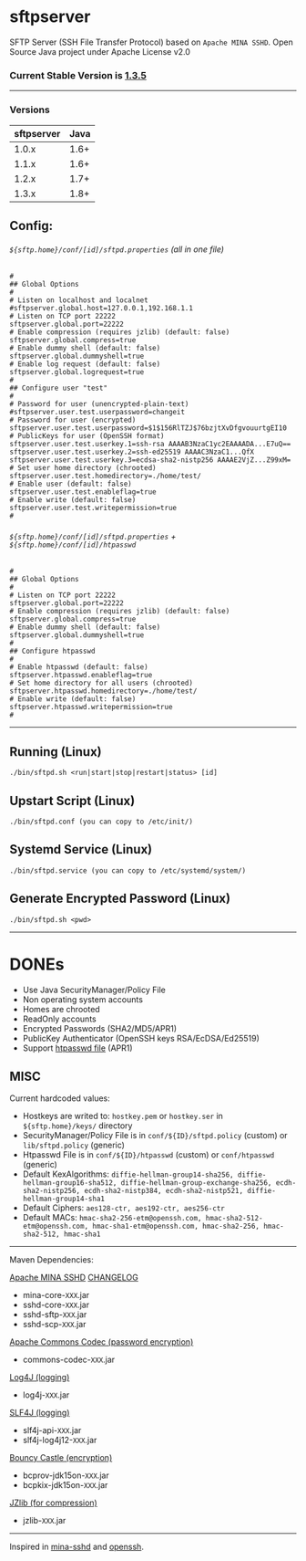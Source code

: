 # sftpserver

SFTP Server (SSH File Transfer Protocol) based on `Apache MINA SSHD`. Open Source Java project under Apache License v2.0

### Current Stable Version is [1.3.5](https://maven-release.s3.amazonaws.com/release/org/javastack/sftpserver/1.3.5/sftpserver-1.3.5-bin.zip)

---

### Versions

| sftpserver | Java |
| :--------- | :--- |
| 1.0.x      | 1.6+ |
| 1.1.x      | 1.6+ |
| 1.2.x      | 1.7+ |
| 1.3.x      | 1.8+ |

## Config:

###### `${sftp.home}/conf/[id]/sftpd.properties` (all in one file)

	#
	## Global Options
	#
	# Listen on localhost and localnet
	#sftpserver.global.host=127.0.0.1,192.168.1.1
	# Listen on TCP port 22222
	sftpserver.global.port=22222
	# Enable compression (requires jzlib) (default: false)
	sftpserver.global.compress=true
	# Enable dummy shell (default: false)
	sftpserver.global.dummyshell=true
	# Enable log request (default: false)
	sftpserver.global.logrequest=true
	#
	## Configure user "test"
	#
	# Password for user (unencrypted-plain-text)
	#sftpserver.user.test.userpassword=changeit
	# Password for user (encrypted)
	sftpserver.user.test.userpassword=$1$156RlTZJ$76bzjtXvDfgvouurtgEI10
	# PublicKeys for user (OpenSSH format)
	sftpserver.user.test.userkey.1=ssh-rsa AAAAB3NzaC1yc2EAAAADA...E7uQ==
	sftpserver.user.test.userkey.2=ssh-ed25519 AAAAC3NzaC1...QfX
	sftpserver.user.test.userkey.3=ecdsa-sha2-nistp256 AAAAE2VjZ...Z99xM=
	# Set user home directory (chrooted)
	sftpserver.user.test.homedirectory=./home/test/
	# Enable user (default: false)
	sftpserver.user.test.enableflag=true
	# Enable write (default: false)
	sftpserver.user.test.writepermission=true
	#

###### `${sftp.home}/conf/[id]/sftpd.properties` + `${sftp.home}/conf/[id]/htpasswd`

	#
	## Global Options
	#
	# Listen on TCP port 22222
	sftpserver.global.port=22222
	# Enable compression (requires jzlib) (default: false)
	sftpserver.global.compress=true
	# Enable dummy shell (default: false)
	sftpserver.global.dummyshell=true
	#
	## Configure htpasswd
	#
	# Enable htpasswd (default: false)
	sftpserver.htpasswd.enableflag=true
	# Set home directory for all users (chrooted)
	sftpserver.htpasswd.homedirectory=./home/test/
	# Enable write (default: false)
	sftpserver.htpasswd.writepermission=true
	#

---

## Running (Linux)

    ./bin/sftpd.sh <run|start|stop|restart|status> [id]

## Upstart Script (Linux)

    ./bin/sftpd.conf (you can copy to /etc/init/)

## Systemd Service (Linux)

    ./bin/sftpd.service (you can copy to /etc/systemd/system/)

## Generate Encrypted Password (Linux)

    ./bin/sftpd.sh <pwd>

---

# DONEs

* Use Java SecurityManager/Policy File
* Non operating system accounts
* Homes are chrooted
* ReadOnly accounts
* Encrypted Passwords (SHA2/MD5/APR1)
* PublicKey Authenticator (OpenSSH keys RSA/EcDSA/Ed25519)
* Support [htpasswd file](https://httpd.apache.org/docs/2.4/misc/password_encryptions.html) (APR1) 

## MISC
Current hardcoded values:

* Hostkeys are writed to: `hostkey.pem` or `hostkey.ser` in `${sftp.home}/keys/` directory
* SecurityManager/Policy File is in `conf/${ID}/sftpd.policy` (custom) or `lib/sftpd.policy` (generic)
* Htpasswd File is in `conf/${ID}/htpasswd` (custom) or `conf/htpasswd` (generic)
* Default KexAlgorithms: `diffie-hellman-group14-sha256, diffie-hellman-group16-sha512, diffie-hellman-group-exchange-sha256, ecdh-sha2-nistp256, ecdh-sha2-nistp384, ecdh-sha2-nistp521, diffie-hellman-group14-sha1`
* Default Ciphers: `aes128-ctr, aes192-ctr, aes256-ctr`
* Default MACs: `hmac-sha2-256-etm@openssh.com, hmac-sha2-512-etm@openssh.com, hmac-sha1-etm@openssh.com, hmac-sha2-256, hmac-sha2-512, hmac-sha1`

---

Maven Dependencies:

[Apache MINA SSHD](http://mina.apache.org/sshd-project/) [CHANGELOG](https://github.com/apache/mina-sshd/tree/master/docs/changes/)

* mina-core-`XXX`.jar
* sshd-core-`XXX`.jar
* sshd-sftp-`XXX`.jar
* sshd-scp-`XXX`.jar

[Apache Commons Codec (password encryption)](http://commons.apache.org/codec/)

* commons-codec-`XXX`.jar

[Log4J (logging)](http://logging.apache.org/log4j/1.2/)

* log4j-`XXX`.jar

[SLF4J (logging)](http://www.slf4j.org/)

* slf4j-api-`XXX`.jar
* slf4j-log4j12-`XXX`.jar

[Bouncy Castle (encryption)](http://www.bouncycastle.org/java.html)

* bcprov-jdk15on-`XXX`.jar
* bcpkix-jdk15on-`XXX`.jar

[JZlib (for compression)](http://www.jcraft.com/jzlib/)

* jzlib-`XXX`.jar

---
Inspired in [mina-sshd](https://github.com/apache/mina-sshd/blob/master/sshd-core/src/main/java/org/apache/sshd/server/SshServer.java) and [openssh](http://www.openssh.org/).
